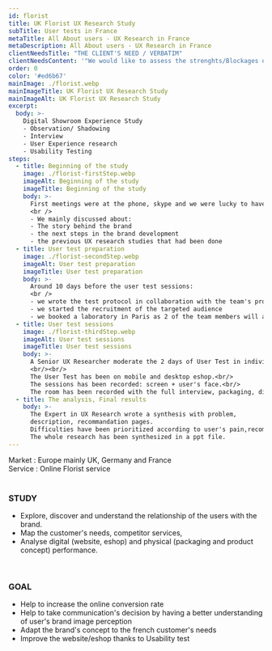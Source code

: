 ```yaml
---
id: florist
title: UK Florist UX Research Study
subTitle: User tests in France
metaTitle: All About users - UX Research in France
metaDescription: All About users - UX Research in France
clientNeedsTitle: "THE CLIENT'S NEED / VERBATIM"
clientNeedsContent: '"We would like to assess the strenghts/Blockages of our site in terms of UX (but also more generally in terms of product feeling, checkout flow..."'
order: 0
color: '#ed6b67'
mainImage: ./florist.webp
mainImageTitle: UK Florist UX Research Study
mainImageAlt: UK Florist UX Research Study
excerpt: 
  body: >-
    Digital Showroom Experience Study
    - Observation/ Shadowing
    - Interview
    - User Experience research
    - Usability Testing
steps: 
  - title: Beginning of the study
    image: ./florist-firstStep.webp 
    imageAlt: Beginning of the study
    imageTitle: Beginning of the study
    body: >-
      First meetings were at the phone, skype and we were lucky to have the opportunity to met in Paris.
      <br />
      - We mainly discussed about: 
      - The story behind the brand
      - the next steps in the brand development
      - the previous UX research studies that had been done
  - title: User test preparation 
    image: ./florist-secondStep.webp 
    imageAlt: User test preparation 
    imageTitle: User test preparation 
    body: >-
      Around 10 days before the user test sessions: 
      <br />
      - we wrote the test protocol in collaboration with the team's project 
      - we started the recruitment of the targeted audience
      - we booked a laboratory in Paris as 2 of the team members will assist at the sessions
  - title: User test sessions
    image: ./florist-thirdStep.webp 
    imageAlt: User test sessions
    imageTitle: User test sessions 
    body: >-
      A Senior UX Researcher moderate the 2 days of User Test in individual sessions.
      <br/><br/>
      The User Test has been on mobile and desktop eshop.<br/>
      The sessions has been recorded: screen + user's face.<br/>  
      The room has been recorded with the full interview, packaging, discovery of the product sessions.<br/>
  - title: The analysis, Final results 
    body: >-
      The Expert in UX Research wrote a synthesis with problem,
      description, recommandation pages. 
      Difficulties have been prioritized according to user's pain,recommandations have been given through quick-wins as much as possible, best practices has been highlighted. 
      The whole research has been synthesized in a ppt file.
---
```


Market : Europe mainly UK, Germany and France  
Service : Online Florist service
<br />
<br />
### STUDY
- Explore, discover and understand the relationship of the users with the brand. 
- Map the customer's needs, competitor services,
- Analyse digital (website, eshop) and physical (packaging and product concept) performance. 

<br />

### GOAL
- Help to increase the online conversion rate 
- Help to take communication's decision by having a better understanding of user's brand image perception 
- Adapt the brand's concept to the french customer's needs
- Improve the website/eshop thanks to Usability test